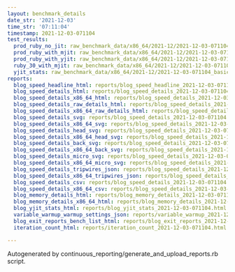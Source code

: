 ```yaml
---
layout: benchmark_details
date_str: '2021-12-03'
time_str: '07:11:04'
timestamp: 2021-12-03-071104
test_results:
  prod_ruby_no_jit: raw_benchmark_data/x86_64/2021-12/2021-12-03-071104_basic_benchmark_prod_ruby_no_jit.json
  prod_ruby_with_mjit: raw_benchmark_data/x86_64/2021-12/2021-12-03-071104_basic_benchmark_prod_ruby_with_mjit.json
  prod_ruby_with_yjit: raw_benchmark_data/x86_64/2021-12/2021-12-03-071104_basic_benchmark_prod_ruby_with_yjit.json
  ruby_30_with_mjit: raw_benchmark_data/x86_64/2021-12/2021-12-03-071104_basic_benchmark_ruby_30_with_mjit.json
  yjit_stats: raw_benchmark_data/x86_64/2021-12/2021-12-03-071104_basic_benchmark_yjit_stats.json
reports:
  blog_speed_headline_html: reports/blog_speed_headline_2021-12-03-071104.html
  blog_speed_details_html: reports/blog_speed_details_2021-12-03-071104.html
  blog_speed_details_x86_64_html: reports/blog_speed_details_2021-12-03-071104.x86_64.html
  blog_speed_details_raw_details_html: reports/blog_speed_details_2021-12-03-071104.raw_details.html
  blog_speed_details_x86_64_raw_details_html: reports/blog_speed_details_2021-12-03-071104.x86_64.raw_details.html
  blog_speed_details_svg: reports/blog_speed_details_2021-12-03-071104.svg
  blog_speed_details_x86_64_svg: reports/blog_speed_details_2021-12-03-071104.x86_64.svg
  blog_speed_details_head_svg: reports/blog_speed_details_2021-12-03-071104.head.svg
  blog_speed_details_x86_64_head_svg: reports/blog_speed_details_2021-12-03-071104.x86_64.head.svg
  blog_speed_details_back_svg: reports/blog_speed_details_2021-12-03-071104.back.svg
  blog_speed_details_x86_64_back_svg: reports/blog_speed_details_2021-12-03-071104.x86_64.back.svg
  blog_speed_details_micro_svg: reports/blog_speed_details_2021-12-03-071104.micro.svg
  blog_speed_details_x86_64_micro_svg: reports/blog_speed_details_2021-12-03-071104.x86_64.micro.svg
  blog_speed_details_tripwires_json: reports/blog_speed_details_2021-12-03-071104.tripwires.json
  blog_speed_details_x86_64_tripwires_json: reports/blog_speed_details_2021-12-03-071104.x86_64.tripwires.json
  blog_speed_details_csv: reports/blog_speed_details_2021-12-03-071104.csv
  blog_speed_details_x86_64_csv: reports/blog_speed_details_2021-12-03-071104.x86_64.csv
  blog_memory_details_html: reports/blog_memory_details_2021-12-03-071104.html
  blog_memory_details_x86_64_html: reports/blog_memory_details_2021-12-03-071104.x86_64.html
  blog_yjit_stats_html: reports/blog_yjit_stats_2021-12-03-071104.html
  variable_warmup_warmup_settings_json: reports/variable_warmup_2021-12-03-071104.warmup_settings.json
  blog_exit_reports_bench_list_html: reports/blog_exit_reports_2021-12-03-071104.bench_list.html
  iteration_count_html: reports/iteration_count_2021-12-03-071104.html

---
```

Autogenerated by continuous_reporting/generate_and_upload_reports.rb script.
